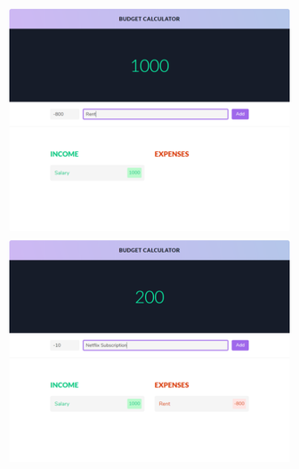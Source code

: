 

[![Application Screenshot 1](./src/assets/screenshots/02_Budget_App_Screenshot.png)](https://youtu.be/sU4z4Ti-8OQ)

[![Application Screenshot 1](./src/assets/screenshots/03_Budget_App_Screenshot.png)](https://youtu.be/sU4z4Ti-8OQ)



